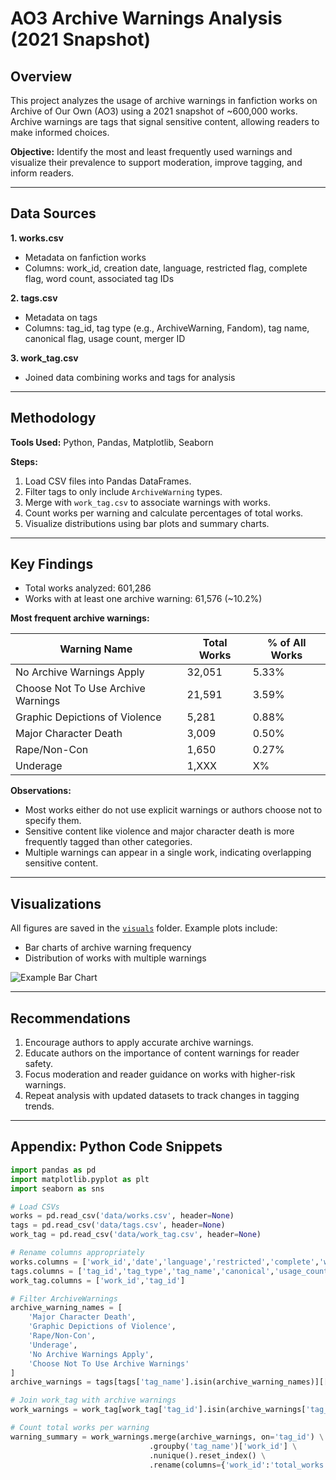 # AO3 Archive Warnings Analysis (2021 Snapshot)

## Overview

This project analyzes the usage of archive warnings in fanfiction works on Archive of Our Own (AO3) using a 2021 snapshot of ~600,000 works. Archive warnings are tags that signal sensitive content, allowing readers to make informed choices.

**Objective:** Identify the most and least frequently used warnings and visualize their prevalence to support moderation, improve tagging, and inform readers.

---

## Data Sources

**1. works.csv**  
- Metadata on fanfiction works  
- Columns: work_id, creation date, language, restricted flag, complete flag, word count, associated tag IDs  

**2. tags.csv**  
- Metadata on tags  
- Columns: tag_id, tag type (e.g., ArchiveWarning, Fandom), tag name, canonical flag, usage count, merger ID  

**3. work_tag.csv**  
- Joined data combining works and tags for analysis

---

## Methodology

**Tools Used:** Python, Pandas, Matplotlib, Seaborn  

**Steps:**
1. Load CSV files into Pandas DataFrames.
2. Filter tags to only include `ArchiveWarning` types.
3. Merge with `work_tag.csv` to associate warnings with works.
4. Count works per warning and calculate percentages of total works.
5. Visualize distributions using bar plots and summary charts.

---

## Key Findings

- Total works analyzed: 601,286  
- Works with at least one archive warning: 61,576 (~10.2%)  

**Most frequent archive warnings:**

| Warning Name | Total Works | % of All Works |
|-------------|-------------|----------------|
| No Archive Warnings Apply | 32,051 | 5.33% |
| Choose Not To Use Archive Warnings | 21,591 | 3.59% |
| Graphic Depictions of Violence | 5,281 | 0.88% |
| Major Character Death | 3,009 | 0.50% |
| Rape/Non-Con | 1,650 | 0.27% |
| Underage | 1,XXX | X% |

**Observations:**
- Most works either do not use explicit warnings or authors choose not to specify them.
- Sensitive content like violence and major character death is more frequently tagged than other categories.
- Multiple warnings can appear in a single work, indicating overlapping sensitive content.

---

## Visualizations

All figures are saved in the [`visuals`](visuals) folder. Example plots include:

- Bar charts of archive warning frequency  
- Distribution of works with multiple warnings  

![Example Bar Chart](visuals/bar_chart_example.png)

---

## Recommendations

1. Encourage authors to apply accurate archive warnings.  
2. Educate authors on the importance of content warnings for reader safety.  
3. Focus moderation and reader guidance on works with higher-risk warnings.  
4. Repeat analysis with updated datasets to track changes in tagging trends.  

---

## Appendix: Python Code Snippets

```python
import pandas as pd
import matplotlib.pyplot as plt
import seaborn as sns

# Load CSVs
works = pd.read_csv('data/works.csv', header=None)
tags = pd.read_csv('data/tags.csv', header=None)
work_tag = pd.read_csv('data/work_tag.csv', header=None)

# Rename columns appropriately
works.columns = ['work_id','date','language','restricted','complete','word_count','tag_ids']
tags.columns = ['tag_id','tag_type','tag_name','canonical','usage_count','merger_id']
work_tag.columns = ['work_id','tag_id']

# Filter ArchiveWarnings
archive_warning_names = [
    'Major Character Death',
    'Graphic Depictions of Violence',
    'Rape/Non-Con',
    'Underage',
    'No Archive Warnings Apply',
    'Choose Not To Use Archive Warnings'
]
archive_warnings = tags[tags['tag_name'].isin(archive_warning_names)][['tag_id','tag_name']]

# Join work_tag with archive warnings
work_warnings = work_tag[work_tag['tag_id'].isin(archive_warnings['tag_id'])]

# Count total works per warning
warning_summary = work_warnings.merge(archive_warnings, on='tag_id') \
                               .groupby('tag_name')['work_id'] \
                               .nunique().reset_index() \
                               .rename(columns={'work_id':'total_works'})
